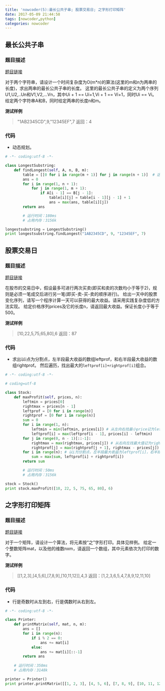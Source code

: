 ```yaml
---
title: 'nowcoder(5):最长公共子串; 股票交易日; 之字形打印矩阵'
date: 2017-05-09 21:44:58
tags: [nowcoder,python]
categories: nowcoder
---
```


## 最长公共子串

### 题目描述

[题目链接](https://www.nowcoder.com/practice/02e7cc263f8a49e8b1e1dc9c116f7602?tpId=49&tqId=29349&tPage=1&rp=1&ru=/ta/2016test&qru=/ta/2016test/question-ranking)

对于两个字符串，请设计一个时间复杂度为O(m*n)的算法(这里的m和n为两串的长度)，求出两串的最长公共子串的长度。
这里的最长公共子串的定义为两个序列U1,U2,..Un和V1,V2,...Vn，其中Ui + 1 == Ui+1,Vi + 1 == Vi+1，同时Ui == Vi。
给定两个字符串A和B，同时给定两串的长度n和m。

**测试样例**
>"1AB2345CD",9,"12345EF",7
返回：4

### 代码

- 动态规划。
```python
# -*- coding:utf-8 -*-

class LongestSubstring:
    def findLongest(self, A, n, B, m):
        table = [[0 for i in range(m + 1)] for j in range(n + 1)]  # 这样初始化不用考虑[i-1]和[j-1]是否越界的问题
        ans = 0
        for i in range(1, n + 1):
            for j in range(1, m + 1):
                if A[i - 1] == B[j - 1]:
                    table[i][j] = table[i - 1][j - 1] + 1
                    ans = max(ans, table[i][j])
        return ans

        # 运行时间：180ms
        # 占用内存：3156k

longestsubstring = LongestSubstring()
print longestsubstring.findLongest("1AB2345CD", 9, "12345EF", 7)
```

## 股票交易日

### 题目描述

[题目链接](https://www.nowcoder.com/practice/3e8c66829a7949d887334edaa5952c28?tpId=49&tqId=29317&tPage=1&rp=1&ru=/ta/2016test&qru=/ta/2016test/question-ranking)

在股市的交易日中，假设最多可进行两次买卖(即买和卖的次数均小于等于2)，规则是必须一笔成交后进行另一笔(即买-卖-买-卖的顺序进行)。
给出一天中的股票变化序列，请写一个程序计算一天可以获得的最大收益。请采用实践复杂度低的方法实现。
给定价格序列prices及它的长度n，请返回最大收益。保证长度小于等于500。

**测试样例**
>[10,22,5,75,65,80],6
返回：87

### 代码

- 求出以i点为分割点，左半段最大收益的数组leftprof，和右半段最大收益的数组rightprof。
然后遍历，找出最大的`leftprof[i]+rightprof[i]`组合。
```python
# -*- coding:utf-8 -*-

# coding=utf-8

class Stock:
    def maxProfit(self, prices, n):
        leftmin = prices[0]
        rightmax = prices[n - 1]
        leftprof = [0 for i in range(n)]
        rightprof = [0 for i in range(n)]
        sum = 0
        for i in range(1, n):
            leftmin = min(leftmin, prices[i]) # 从左向右找最小price记为leftmin
            leftprof[i] = max(leftprof[i - 1], prices[i] - leftmin)  
        for j in range(0, n - 1)[::-1]:
            rightmax = max(rightmax, prices[j]) # 从右向左找最大值记为rightmax
            rightprof[j] = max(rightprof[j + 1], rightmax - prices[j])
        for i in range(n): # 以i为分割点，左半段最大收益为leftprof[i]，右半段最大收益为rightprof[i]
            sum = max(sum, leftprof[i] + rightprof[i])
        return sum

        # 运行时间：50ms
        # 占用内存：3156k

stock = Stock()
print stock.maxProfit([10, 22, 5, 75, 65, 80], 6)

```

## 之字形打印矩阵

### 题目描述

[题目链接](https://www.nowcoder.com/practice/7df39c7556424eada267d8f793961a1e?tpId=49&tqId=29374&tPage=1&rp=1&ru=/ta/2016test&qru=/ta/2016test/question-ranking)

对于一个矩阵，请设计一个算法，将元素按“之”字形打印。具体见样例。
给定一个整数矩阵mat，以及他的维数nxm，请返回一个数组，其中元素依次为打印的数字。

**测试样例**

>[[1,2,3],[4,5,6],[7,8,9],[10,11,12]],4,3
返回：[1,2,3,6,5,4,7,8,9,12,11,10]

### 代码

- 行是奇数时从左到右，行是偶数时从右到左。
```python
# -*- coding:utf-8 -*-

class Printer:
    def printMatrix(self, mat, n, m):
        ans = []
        for i in range(n):
            if i % 2 == 0:
                ans += mat[i]
            else:
                ans += mat[i][::-1]
        return ans
        
	# 运行时间：350ms
	# 占用内存：3148k

printer = Printer()
print printer.printMatrix([[1, 2, 3], [4, 5, 6], [7, 8, 9], [10, 11, 12]], 4, 3)
```